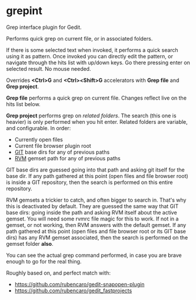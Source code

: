 grepint
=============

Grep interface plugin for Gedit.

Performs quick grep on current file, or in associated folders. 

If there is some selected text when invoked, it performs 
a quick search using it as pattern. 
Once invoked you can directly edit the pattern, 
or navigate through the hits list with up/down keys. 
Go there pressing enter on selected result.
No mouse needed.

Overrides __\<Ctrl\>G__ and __\<Ctrl\>\<Shift\>G__ 
accelerators with __Grep file__ and __Grep project__. 

__Grep file__ performs a quick grep on current file. 
Changes reflect live on the hits list below.

__Grep project__ performs grep on _related folders_. 
The search (this one is heavier) is only 
performed when you hit enter. Related folders are variable, 
and configurable. In order:
 - Currently open files
 - Current file browser plugin root
 - [GIT](http://git-scm.com/) base dirs for any of previous paths
 - [RVM](https://rvm.io/) gemset path for any of previous paths

GIT base dirs are guessed going into that path and asking git itself
for the base dir. If any path gathered at this point (open files and file browser root) 
is inside a GIT repository, then the search is performed on this entire repository.

RVM gemsets a trickier to catch, and often bigger to search in. That's why this is 
deactivated by default. They are guessed the same way that GIT base dirs: 
going inside the path and asking RVM itself about the active gemset. You will
need some rvmrc file magic for this to work. If not in a gemset, or not working, 
then RVM answers with the default gemset. If any path gathered at this point 
(open files and file browser root or its GIT base dirs) has any RVM gemset associated, 
then the search is performed on the gemset folder __also__.

You can see the actual grep command performed, 
in case you are brave enough to go for the real thing.

Roughly based on, and perfect match with: 
 - https://github.com/rubencaro/gedit-snapopen-plugin
 - https://github.com/rubencaro/gedit_fastprojects
